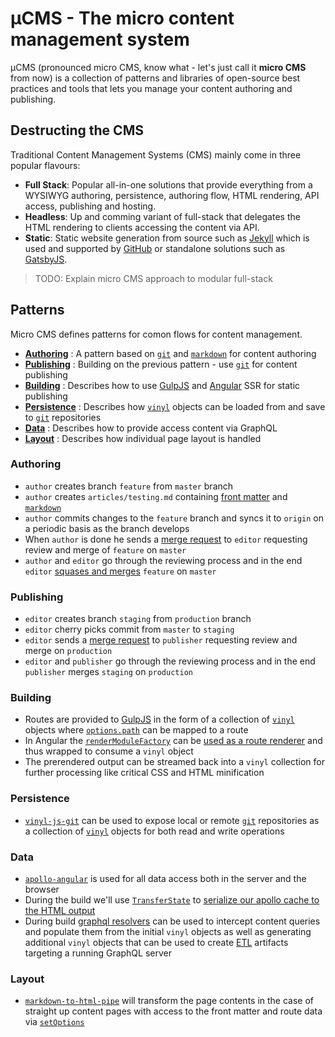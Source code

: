 # µCMS - The micro content management system

µCMS (pronounced micro CMS, know what - let's just call it **micro CMS** from now) is a collection of patterns and libraries of open-source best practices and tools that lets you manage your content authoring and publishing.

## Destructing the CMS

Traditional Content Management Systems (CMS) mainly come in three popular flavours:

- **Full Stack**: Popular all-in-one solutions that provide everything from a WYSIWYG authoring, persistence, authoring flow, HTML rendering, API access, publishing and hosting.
- **Headless**: Up and comming variant of full-stack that delegates the HTML rendering to clients accessing the content via API.
- **Static**: Static website generation from source such as [Jekyll](https://jekyllrb.com/) which is used and supported by [GitHub](https://github.com/) or standalone solutions such as [GatsbyJS](https://www.gatsbyjs.org/).

> TODO: Explain micro CMS approach to modular full-stack

## Patterns

Micro CMS defines patterns for comon flows for content management.

- [**Authoring**](#authoring) : A pattern based on [`git`](https://git-scm.com/) and [`markdown`](https://daringfireball.net/projects/markdown/syntax) for content authoring
- [**Publishing**](#publishing) : Building on the previous pattern - use [`git`](https://git-scm.com/) for content publishing
- [**Building**](#building) : Describes how to use [GulpJS](https://gulpjs.com/) and [Angular](https://angular.io/) SSR for static publishing
- [**Persistence**](#persistence) : Describes how [`vinyl`](https://www.npmjs.com/package/vinyl) objects can be loaded from and save to [`git`](https://git-scm.com/) repositories
- [**Data**](#data) : Describes how to provide access content via GraphQL
- [**Layout**](#layout) : Describes how individual page layout is handled

### Authoring

- `author` creates branch `feature` from `master` branch
- `author` creates `articles/testing.md` containing [front matter](https://jekyllrb.com/docs/front-matter/) and [`markdown`](https://daringfireball.net/projects/markdown/syntax)
- `author` commits changes to the `feature` branch and syncs it to `origin` on a periodic basis as the branch develops
- When `author` is done he sends a [merge request](https://docs.gitlab.com/ee/user/project/merge_requests/) to `editor` requesting review and merge of `feature` on `master`
- `author` and `editor` go through the reviewing process and in the end `editor` [squases and merges](https://docs.gitlab.com/ee/user/project/merge_requests/squash_and_merge.html) `feature` on `master`

### Publishing

- `editor` creates branch `staging` from `production` branch
- `editor` cherry picks commit from `master` to `staging`
- `editor` sends a [merge request](https://docs.gitlab.com/ee/user/project/merge_requests/) to `publisher` requesting review and merge on `production`
- `editor` and `publisher` go through the reviewing process and in the end `publisher` merges `staging` on `production`

### Building

- Routes are provided to [GulpJS](https://gulpjs.com/) in the form of a collection of [`vinyl`](https://www.npmjs.com/package/vinyl) objects where [`options.path`](https://github.com/gulpjs/vinyl#optionspath) can be mapped to a route
- In Angular the [`renderModuleFactory`](https://angular.io/api/platform-server/renderModuleFactory) can be [used as a route renderer](https://github.com/angular/universal-starter/blob/master/prerender.ts#L36) and thus wrapped to consume a `vinyl` object
- The prerendered output can be streamed back into a `vinyl` collection for further processing like critical CSS and HTML minification

### Persistence

- [`vinyl-js-git`](https://github.com/mu-cms/vinyl-js-git) can be used to expose local or remote [`git`](https://git-scm.com/) repositories as a collection of [`vinyl`](https://www.npmjs.com/package/vinyl) objects for both read and write operations

### Data

- [`apollo-angular`](https://www.apollographql.com/docs/angular/basics/setup.html) is used for all data access both in the server and the browser
- During the build we'll use [`TransferState`](https://angular.io/api/platform-browser/TransferState) to [serialize our apollo cache to the HTML output](https://github.com/apollographql/apollo-angular/blob/master/docs/source/recipes/server-side-rendering.md)
- During build [graphql resolvers](https://www.apollographql.com/docs/graphql-tools/resolvers) can be used to intercept content queries and populate them from the initial `vinyl` objects as well as generating additional `vinyl` objects that can be used to create [ETL](https://en.wikipedia.org/wiki/Extract,_transform,_load) artifacts targeting a running GraphQL server

### Layout

- [`markdown-to-html-pipe`](https://www.npmjs.com/package/markdown-to-html-pipe) will transform the page contents in the case of straight up content pages with access to the front matter and route data via [`setOptions`](https://github.com/conclurer/markdown-to-html-pipe/blob/master/src/markdown-to-html.pipe.ts#L14)